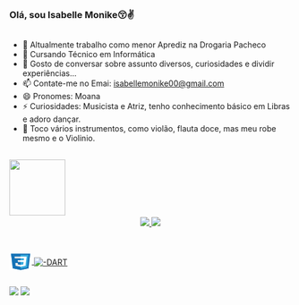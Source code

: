 ### Olá, sou Isabelle Monike😚✌

##
- 🔭 Altualmente trabalho como menor Aprediz na Drogaria Pacheco
- 🌱 Cursando Técnico em Informática
- 💬 Gosto de conversar sobre assunto diversos, curiosidades e dividir experiências...
- 📫 Contate-me no Emai: isabellemonike00@gmail.com
- 😄 Pronomes: Moana
- ⚡ Curiosidades: Musicista e Atriz, tenho conhecimento básico em Libras e adoro dançar.
- 🎻 Toco vários instrumentos, como violão, flauta doce, mas meu robe mesmo e o Violinio.

##
<img width="100" height="100" src="https://media4.giphy.com/media/3oriNUaN65T9ACqmIM/200w.webp?cid=ecf05e474h7pim817txs1oz6eedovyixqk825ag70pqf8kmj&rid=200w.webp&ct=g "/>

<div align="center">
  <a href="https://beacons.ai/IsaMonik">
  <img height="180em" src="https://github-readme-stats.vercel.app/api?username=IsaMonik&show_icons=true&theme=tokyonight&include_all_commits=true&count_private=false"/>
  <img height="140em" src="https://github-readme-stats.vercel.app/api/top-langs/?username=IsaMonik&layout=compact&langs_count=7&theme=tokyonight"/>
</div>

  ##
  
  <div style="display: inline_block"><br>
  <img align="center" alt="Rafa-CSS" height="30" width="40" src="https://raw.githubusercontent.com/devicons/devicon/master/icons/css3/css3-original.svg">
    <img align="center" alt="-DART" height="30" width="40" src="https://cdn.jsdelivr.net/gh/devicons/devicon/icons/dart/dart-original.svg" />
</div>
  
  ##
  
  </div>
  <a href="https://instagram.com/_monikisa" target="_blank"><img src="https://img.shields.io/badge/-Instagram-%23E4405F?style=for-the-badge&logo=instagram&logoColor=white" target="_blank"/></a>
  <a href = "mailto:contatoisabellemonike00@gmail.com"><img src="https://img.shields.io/badge/-Gmail-%23333?style=for-the-badge&logo=gmail&logoColor=white" target="_blank"></a>
  </div>
